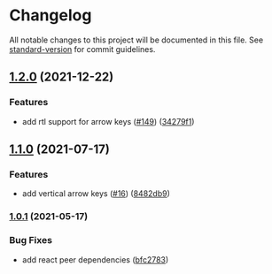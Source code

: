 # Changelog

All notable changes to this project will be documented in this file. See [standard-version](https://github.com/conventional-changelog/standard-version) for commit guidelines.

## [1.2.0](https://github.com/dangoo/roving-ux-react/compare/v1.1.0...v1.2.0) (2021-12-22)


### Features

* add rtl support for arrow keys ([#149](https://github.com/dangoo/roving-ux-react/issues/149)) ([34279f1](https://github.com/dangoo/roving-ux-react/commit/34279f120d03846631ee88d0c242a166549bc2cf))

## [1.1.0](https://github.com/dangoo/roving-ux-react/compare/v1.0.1...v1.1.0) (2021-07-17)

### Features

- add vertical arrow keys ([#16](https://github.com/dangoo/roving-ux-react/issues/16)) ([8482db9](https://github.com/dangoo/roving-ux-react/commit/8482db926cebf242543dedbdc55fa59e8f0b32fb))

### [1.0.1](https://github.com/dangoo/roving-ux-react/compare/v1.0.0...v1.0.1) (2021-05-17)

### Bug Fixes

- add react peer dependencies ([bfc2783](https://www.github.com/Dangoo/roving-ux-react/commit/bfc2783700a4d7ac629bf509a3bd9570d833904d))
